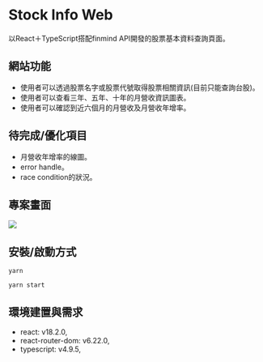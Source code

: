 # Stock Info Web
以React＋TypeScript搭配finmind API開發的股票基本資料查詢頁面。

## 網站功能
- 使用者可以透過股票名字或股票代號取得股票相關資訊(目前只能查詢台股)。
- 使用者可以查看三年、五年、十年的月營收資訊圖表。
- 使用者可以確認到近六個月的月營收及月營收年增率。

## 待完成/優化項目
- 月營收年增率的線圖。
- error handle。
- race condition的狀況。

## 專案畫面
![](https://imgur.com/uYPGMSa.png)

## 安裝/啟動方式

```
yarn
```
```
yarn start
```

## 環境建置與需求
- react: v18.2.0,
- react-router-dom: v6.22.0,
- typescript: v4.9.5,
